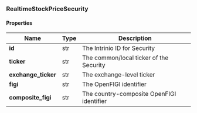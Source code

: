 

[//]: # (CLASS:RealtimeStockPriceSecurity)

[//]: # (KIND:object)

### RealtimeStockPriceSecurity

#### Properties

[//]: # (START_DEFINITION)

Name | Type | Description
------------ | ------------- | -------------
**id** | str | The Intrinio ID for Security &nbsp;
**ticker** | str | The common/local ticker of the Security &nbsp;
**exchange_ticker** | str | The exchange-level ticker &nbsp;
**figi** | str | The OpenFIGI identifier &nbsp;
**composite_figi** | str | The country-composite OpenFIGI identifier &nbsp;

[//]: # (END_DEFINITION)




